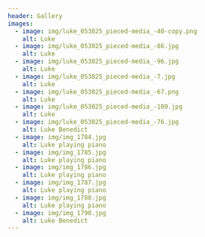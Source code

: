 ```yaml
---
header: Gallery
images:
  - image: img/luke_053025_pieced-media_-40-copy.png
    alt: Luke
  - image: img/luke_053025_pieced-media_-86.jpg
    alt: Luke
  - image: img/luke_053025_pieced-media_-96.jpg
    alt: Luke
  - image: img/luke_053025_pieced-media_-7.jpg
    alt: Luke
  - image: img/luke_053025_pieced-media_-67.png
    alt: Luke
  - image: img/luke_053025_pieced-media_-109.jpg
    alt: Luke
  - image: img/luke_053025_pieced-media_-76.jpg
    alt: Luke Benedict
  - image: img/img_1784.jpg
    alt: Luke playing piano
  - image: img/img_1785.jpg
    alt: Luke playing piano
  - image: img/img_1786.jpg
    alt: Luke playing piano
  - image: img/img_1787.jpg
    alt: Luke playing piano
  - image: img/img_1788.jpg
    alt: Luke playing piano
  - image: img/img_1790.jpg
    alt: Luke Benedict
---
```

